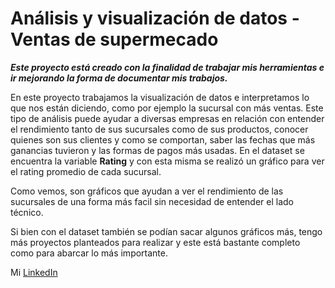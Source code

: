 # Análisis y visualización de datos - Ventas de supermecado

**_Este proyecto está creado con la finalidad de trabajar mis herramientas e ir mejorando la forma de documentar mis trabajos._**

En este proyecto trabajamos la visualización de datos e interpretamos lo que nos están diciendo, como por ejemplo la sucursal con más ventas. Este tipo de análisis puede ayudar a diversas empresas en relación con entender el rendimiento tanto de sus sucursales como de sus productos, conocer quienes son sus clientes y como se comportan, saber las fechas que más ganancias tuvieron y las formas de pagos más usadas.
En el dataset se encuentra la variable **Rating** y con esta misma se realizó un gráfico para ver el rating promedio de cada sucursal.

Como vemos, son gráficos que ayudan a ver el rendimiento de las sucursales de una forma más facil sin necesidad de entender el lado técnico.

Si bien con el dataset también se podían sacar algunos gráficos más, tengo más proyectos planteados para realizar y este está bastante completo como para abarcar lo más importante.

Mi [LinkedIn](https://www.linkedin.com/in/rodrigoalegre1/)
